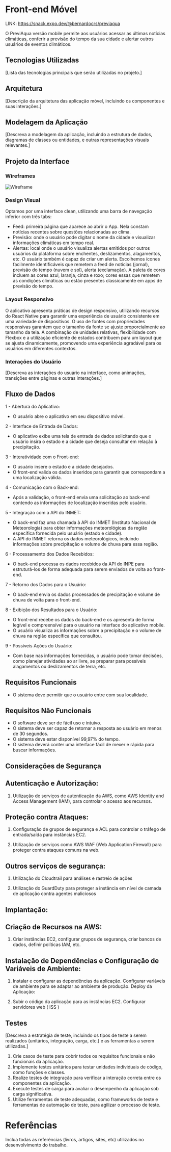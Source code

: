 # Front-end Móvel

LINK: https://snack.expo.dev/@bernardocrs/previaqua

O PreviAqua versão mobile permite aos usuários acessar as últimas notícias climáticas, conferir a previsão do tempo da sua cidade e alertar outros usuários de eventos climáticos.

## Tecnologias Utilizadas
[Lista das tecnologias principais que serão utilizadas no projeto.]

## Arquitetura

[Descrição da arquitetura das aplicação móvel, incluindo os componentes e suas interações.]

## Modelagem da Aplicação
[Descreva a modelagem da aplicação, incluindo a estrutura de dados, diagramas de classes ou entidades, e outras representações visuais relevantes.]

## Projeto da Interface
### Wireframes
![Wireframe](img/wireframe-mobile.drawio.png)

### Design Visual
Optamos por uma interface clean, utilizando uma barra de navegação inferior com três tabs: 
- Feed: primeira página que aparece ao abrir o App. Nela constam notícias recentes sobre questões relacionadas ao clima.
- Previsão: onde o usuário pode digitar o nome da cidade e visualizar informações climáticas em tempo real.
- Alertas: local onde o usuário visualiza alertas emitidos por outros usuários da plataforma sobre enchentes, deslizamentos, alagamentos, etc. O usuário também é capaz de criar um alerta.
Escolhemos ícones facilmente identificáveis que remetem a feed de notícias (jornal), previsão do tempo (nuvem e sol), alerta (exclamação).
A paleta de cores incluem as cores azul, laranja, cinza e roxo; cores essas que remetem às condições climáticas ou estão presentes classicamente em apps de previsão do tempo.

### Layout Responsivo
O aplicativo apresenta práticas de design responsivo, utilizando recursos do React Native para garantir uma experiência de usuário consistente em uma variedade de dispositivos. O uso de fontes com propriedades responsivas garantem que o tamanho da fonte se ajuste proporcialmente ao tamanho da tela. A combinação de unidades relativas, flexibilidade com Flexbox e a utilização eficiente de estados contribuem para um layout que se ajusta dinamicamente, promovendo uma experiência agradável para os usuários em diferentes contextos.

### Interações do Usuário
[Descreva as interações do usuário na interface, como animações, transições entre páginas e outras interações.]

## Fluxo de Dados

1 - Abertura do Aplicativo:
   * O usuário abre o aplicativo em seu dispositivo móvel.
     
2 - Interface de Entrada de Dados:
   * O aplicativo exibe uma tela de entrada de dados solicitando que o usuário insira o estado e a cidade que deseja consultar em relação à precipitação.
     
3 - Interatividade com o Front-end:
   *   O usuário insere o estado e a cidade desejados.
   * O front-end valida os dados inseridos para garantir que correspondam a uma localização válida.
  
4 - Comunicação com o Back-end:
   * Após a validação, o front-end envia uma solicitação ao back-end contendo as informações de localização inseridas pelo usuário.
     
5 - Integração com a API do INMET:
   * O back-end faz uma chamada à API do INMET (Instituto Nacional de Meteorologia) para obter informações meteorológicas da região específica fornecida pelo usuário (estado e cidade).
   * A API do INMET retorna os dados meteorológicos, incluindo informações sobre precipitação e volume de chuva para essa região.
     
6 - Processamento dos Dados Recebidos:
   * O back-end processa os dados recebidos da API do INPE para estruturá-los de forma adequada para serem enviados de volta ao front-end.
     
7 - Retorno dos Dados para o Usuário:
   * O back-end envia os dados processados de precipitação e volume de chuva de volta para o front-end.
     
8 - Exibição dos Resultados para o Usuário:
   * O front-end recebe os dados do back-end e os apresenta de forma legível e compreensível para o usuário na interface do aplicativo mobile.
   * O usuário visualiza as informações sobre a precipitação e o volume de chuva na região específica que consultou.
     
9 - Possíveis Ações do Usuário:
   * Com base nas informações fornecidas, o usuário pode tomar decisões, como planejar atividades ao ar livre, se preparar para possíveis alagamentos ou deslizamentos de terra, etc.

## Requisitos Funcionais

* O sistema deve permitir que o usuário entre com sua localidade.


## Requisitos Não Funcionais

* O software deve ser de fácil uso e intuivo.
* O sistema deve ser capaz de retornar a resposta ao usuário em menos de 30 segundos.
* O sistema deve estar disponível 99,97% do tempo.
* O sistema deverá conter uma interface fácil de mexer e rápida para buscar informações. 
  


## Considerações de Segurança

## Autenticação e Autorização:

1. Utilização de serviços de autenticação da AWS, como AWS Identity and Access Management (IAM), para controlar o acesso aos recursos.

## Proteção contra Ataques:
1. Configuração de grupos de segurança e ACL para controlar o tráfego de entrada/saída para instâncias EC2.

2. Utilização de serviços como AWS WAF (Web Application Firewall) para proteger contra ataques comuns na web.

## Outros serviços de segurança:

1. Utilização do Cloudtrail para análises e rastreio de ações
   
2. Utilização do GuardDuty para proteger a instância em nível de camada de aplicação contra agentes maliciosos


## Implantação:

## Criação de Recursos na AWS:

1. Criar instâncias EC2, configurar grupos de segurança, criar bancos de dados, definir políticas IAM, etc.

## Instalação de Dependências e Configuração de Variáveis de Ambiente:

1. Instalar e configurar as dependências da aplicação.
Configurar variáveis de ambiente para se adaptar ao ambiente de produção.
Deploy da Aplicação:

2. Subir o código da aplicação para as instâncias EC2.
Configurar servidores web ( ISS )

## Testes

[Descreva a estratégia de teste, incluindo os tipos de teste a serem realizados (unitários, integração, carga, etc.) e as ferramentas a serem utilizadas.]

1. Crie casos de teste para cobrir todos os requisitos funcionais e não funcionais da aplicação.
2. Implemente testes unitários para testar unidades individuais de código, como funções e classes.
3. Realize testes de integração para verificar a interação correta entre os componentes da aplicação.
4. Execute testes de carga para avaliar o desempenho da aplicação sob carga significativa.
5. Utilize ferramentas de teste adequadas, como frameworks de teste e ferramentas de automação de teste, para agilizar o processo de teste.

# Referências

Inclua todas as referências (livros, artigos, sites, etc) utilizados no desenvolvimento do trabalho.
